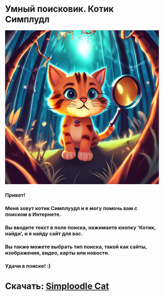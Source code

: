# Умный поисковик. Котик Симплудл

![Логотип приложения](Simploodle_cat_icon.jpeg)

<h3> Привет! </h3>
<h3> Меня зовут котик Симплуудл и я могу помочь вам с поиском в Интернете. </h3> 
<h3> Вы вводите текст в поле поиска, нажимаете кнопку 'Котик, найди', и я найду сайт для вас. </h3>
<h3> Вы также можете выбрать тип поиска, такой как сайты, изображения, видео, карты или новости. </h3>
<h3> Удачи в поиске! :) </h3>

# Скачать: [Simploodle Cat](https://apps.rustore.ru/app/com.example.googleforyou)
